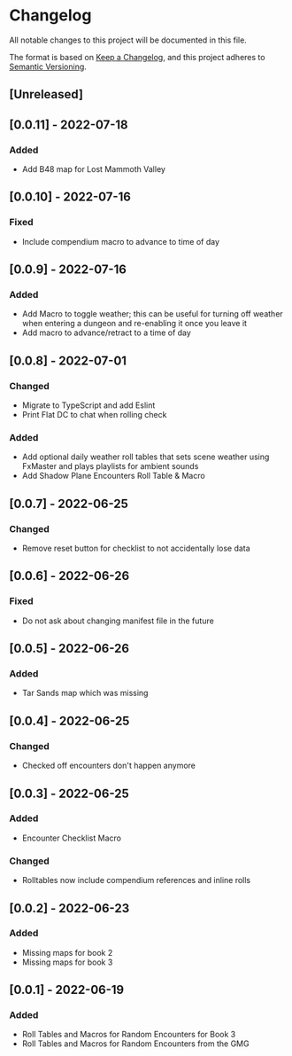 # Changelog
All notable changes to this project will be documented in this file.

The format is based on [Keep a Changelog](https://keepachangelog.com/en/1.0.0/),
and this project adheres to [Semantic Versioning](https://semver.org/spec/v2.0.0.html).

## [Unreleased]

## [0.0.11] - 2022-07-18

### Added

* Add B48 map for Lost Mammoth Valley


## [0.0.10] - 2022-07-16

### Fixed

* Include compendium macro to advance to time of day

## [0.0.9] - 2022-07-16

### Added

* Add Macro to toggle weather; this can be useful for turning off weather when entering a dungeon and re-enabling it once you leave it
* Add macro to advance/retract to a time of day

## [0.0.8] - 2022-07-01

### Changed

* Migrate to TypeScript and add Eslint
* Print Flat DC to chat when rolling check

### Added

* Add optional daily weather roll tables that sets scene weather using FxMaster and plays playlists for ambient sounds
* Add Shadow Plane Encounters Roll Table & Macro

## [0.0.7] - 2022-06-25

### Changed
* Remove reset button for checklist to not accidentally lose data

## [0.0.6] - 2022-06-26
### Fixed

* Do not ask about changing manifest file in the future

## [0.0.5] - 2022-06-26
### Added

* Tar Sands map which was missing

## [0.0.4] - 2022-06-25
### Changed

* Checked off encounters don't happen anymore

## [0.0.3] - 2022-06-25
### Added

* Encounter Checklist Macro

### Changed

* Rolltables now include compendium references and inline rolls

## [0.0.2] - 2022-06-23
### Added

* Missing maps for book 2
* Missing maps for book 3

## [0.0.1] - 2022-06-19
### Added

* Roll Tables and Macros for Random Encounters for Book 3
* Roll Tables and Macros for Random Encounters from the GMG
